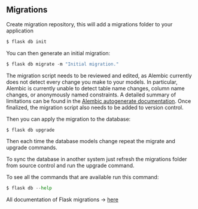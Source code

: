 ## Migrations

Create migration repository, this will add a migrations folder 
to your application
``` python
$ flask db init
```

You can then generate an initial migration:
``` python
$ flask db migrate -m "Initial migration."
```


The migration script needs to be reviewed and edited, as Alembic currently does 
not detect every change you make to your models. In particular, Alembic is 
currently unable to detect table name changes, column name changes, or 
anonymously named constraints. A detailed summary of limitations can be found 
in the [Alembic autogenerate documentation](https://alembic.sqlalchemy.org/en/latest/autogenerate.html#what-does-autogenerate-detect-and-what-does-it-not-detect). Once finalized, the migration script 
also needs to be added to version control.

Then you can apply the migration to the database:
``` python
$ flask db upgrade
```

Then each time the database models change repeat the migrate and upgrade commands.

To sync the database in another system just refresh the migrations folder from 
source control and run the upgrade command.

To see all the commands that are available run this command:
``` python
$ flask db --help
```

All documentation of Flask migrations -> [here](https://flask-migrate.readthedocs.io/en/latest/)